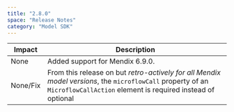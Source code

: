 ```yaml
---
title: "2.8.0"
space: "Release Notes"
category: "Model SDK"
---
```

| Impact | Description |
| --- | --- |
| None | Added support for Mendix 6.9.0. |
| None/Fix | From this release on but *retro-actively for all Mendix model versions*, the `microflowCall` property of an `MicroflowCallAction` element is required instead of optional |